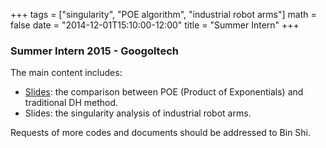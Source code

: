 ﻿+++
tags = ["singularity", "POE algorithm", "industrial robot arms"]
math = false
date = "2014-12-01T15:10:00-12:00"
title = "Summer Intern"
+++

### Summer Intern 2015 - Googoltech
The main content includes:

* [Slides](/papers/kinematics_sb.pdf): the comparison between POE (Product of Exponentials) and traditional DH method. 
* Slides: the singularity analysis of industrial robot arms.

Requests of more codes and documents should be addressed to Bin Shi.

